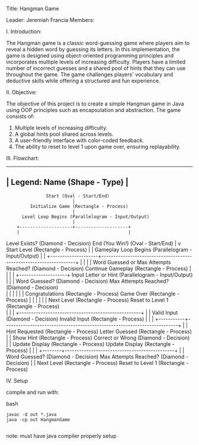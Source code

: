 Title: Hangman Game

Leader: Jeremiah Francia
Members: 


I. Introduction:

The Hangman game is a classic word-guessing game where players aim to reveal a hidden word by guessing its letters. In this implementation, the game is designed using object-oriented programming principles and incorporates multiple levels of increasing difficulty. Players have a limited number of incorrect guesses and a shared pool of hints that they can use throughout the game. The game challenges players' vocabulary and deductive skills while offering a structured and fun experience.

II. Objective:

The objective of this project is to create a simple Hangman game in Java using OOP principles such as encapsulation and abstraction. The game consists of:

1.    Multiple levels of increasing difficulty.
2.    A global hints pool shared across levels.
3.    A user-friendly interface with color-coded feedback.
4.    The ability to reset to level 1 upon game over, ensuring replayability.


III. Flowchart:

--------------------------------
|  Legend: Name (Shape - Type) |
--------------------------------




                   Start (Oval - Start/End)
                             |
             Initialize Game (Rectangle - Process)
                             |
          Level Loop Begins (Parallelogram - Input/Output)
                             |
        +--------------------+--------------------+
        |                                         |
  Level Exists? (Diamond - Decision)        End (You Win!) (Oval - Start/End)
        |
        v
  Start Level (Rectangle - Process)
        |
        |
  Gameplay Loop Begins (Parallelogram - Input/Output)
        |
        |
        +--------------------+-------------------------------------------------------------------+
        |                                                                                        |
        |                                                                                        |
Word Guessed or Max Attempts Reached? (Diamond - Decision)                      Continue Gameplay (Rectangle - Process)
        |                                                                                        |
        |                                                                                        |
        +--------------------+                                            Input Letter or Hint (Parallelogram - Input/Output)
        |                    |                                                                   |
  Word Guessed? (Diamond - Decision)                                          Max Attempts Reached? (Diamond - Decision)  
        |                    |                                                                   |
        |                    |                                                                   |
   Congratulations (Rectangle - Process)                                           Game Over (Rectangle - Process)
        |                    |                                                                   |
        |                    |                                                                   |
     Next Level (Rectangle - Process)                                           Reset to Level 1 (Rectangle - Process)  
                             |
                             |
                             |
                     +---------------------------------------------------+
                     |                                                   |
               Valid Input (Diamond - Decision)           Invalid Input (Rectangle - Process)
                     |
                     |
                     |
         +-----------+-------------------------------------------------------------------------+
         |                                                                                     |
    Hint Requested (Rectangle - Process)                                      Letter Guessed (Rectangle - Process)
         |                                                                                     |
    Show Hint (Rectangle - Process)                                            Correct or Wrong (Diamond - Decision)
         |                                                                                     |
    Update Display (Rectangle - Process)                                        Update Display (Rectangle - Process)
                                  |
                                  |
                                  |
                         +--------+----------------------------------------------+
                         |                                                       |
              Word Guessed? (Diamond - Decision)              Max Attempts Reached? (Diamond - Decision)
                         |                                                       |
                Next Level (Rectangle - Process)                Reset to Level 1 (Rectangle - Process)



IV. Setup

compile and run with:

bash
```
javac -d out *.java
java -cp out HangmanGame 


```

note: must have java compiler properly setup

